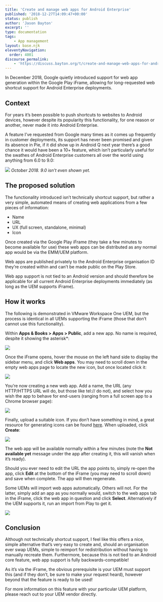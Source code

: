 ```yaml
---
title: 'Create and manage web apps for Android Enterprise'
published: '2018-12-27T14:09:47+00:00'
status: publish
author: 'Jason Bayton'
excerpt: ''
type: documentation
tags: 
    - App management
layout: base.njk
eleventyNavigation:
  order: 4001
discourse_permalink:
    - 'https://discuss.bayton.org/t/create-and-manage-web-apps-for-android-enterprise/250'
---
```

In December 2018, Google quietly introduced support for web app generation within the Google Play iFrame, allowing for long-requested web shortcut support for Android Enterprise deployments.

## Context

For years it’s been possible to push shortcuts to websites to Android devices, however despite its popularity this functionality, for one reason or another, never made it into Android Enterprise.

A feature I’ve requested from Google many times as it comes up frequently in customer deployments, its support has never been promised and given its absence in Pie, if it did show up in Android Q next year there’s a good chance it would have been a 10+ feature, which isn’t particularly useful for the swathes of Android Enterprise customers all over the world using anything from 6.0 to 9.0:

![](https://cdn.bayton.org/uploads/2018/12/image-2.png)
*October 2018. 9.0 isn’t even shown yet.*

## The proposed solution

The functionality introduced isn’t technically shortcut support, but rather a very simple, automated means of creating web applications from a few pieces of information:

- Name
- URL
- UX (full screen, standalone, minimal)
- Icon

Once created via the Google Play iFrame (they take a few minutes to become available for use) these web apps can be distributed as any normal app would be via the EMM/UEM platform.

Web apps are published privately to the Android Enterprise organisation ID they’re created within and can’t be made public on the Play Store.

Web app support is not tied to an Android version and should therefore be applicable for all current Android Enterprise deployments immediately (as long as the UEM supports iFrame).

## How it works

The following is demonstrated in VMware Workspace One UEM, but the process is identical in all UEMs supporting the iFrame (those that don’t cannot use this functionality).

Within **Apps &amp; Books &gt; Apps &gt; Public**, add a new app. No name is required, despite it showing the asterisk\*:

![](https://cdn.bayton.org/uploads/2018/12/2018-12-27-14.30.06.gif)

Once the iFrame opens, hover the mouse on the left hand side to display the sidebar menu, and click **Web apps**. You may need to scroll down in the empty web apps page to locate the new icon, but once located click it:

![](https://cdn.bayton.org/uploads/2018/12/2018-12-27-14.32.31.gif)

You’re now creating a new web app. Add a name, the URL (any HTTP/HTTPS URL will do, but those like tel:// do not), and select how you wish the app to behave for end-users (ranging from a full screen app to a Chrome browser page):

![](https://cdn.bayton.org/uploads/2018/12/2018-12-27-14.33.01.gif)

Finally, upload a suitable icon. If you don’t have something in mind, a great resource for generating icons can be found [here](https://romannurik.github.io/AndroidAssetStudio/icons-launcher.html). When uploaded, click **Create**:

![](https://cdn.bayton.org/uploads/2018/12/2018-12-27-14.35.49.gif)

The web app will be available normally within a few minutes (note the **Not available yet** message under the app after creating it, this will vanish when it’s ready).

Should you ever need to edit the URL the app points to, simply re-open the app, click **Edit** at the bottom of the iFrame (you may need to scroll down) and save when complete. The app will then regenerate.

Some UEMs will import web apps automatically. Others will not. For the latter, simply add an app as you normally would, switch to the web apps tab in the iFrame, click the web app in question and click **Select**. Alternatively if the UEM supports it, run an import from Play to get it.

![](https://cdn.bayton.org/uploads/2018/12/image-3.png)

## Conclusion

Although not technically shortcut support, I feel like this offers a nice, simple alternative that’s very easy to create and, should an organisation ever swap UEMs, simple to reimport for redistribution without having to manually recreate them. Furthermore, because this is not tied to an Android core feature, web app support is fully backwards-compatible!

As it’s via the iFrame, the obvious prerequisite is your UEM must support this (and if they don’t, be sure to make your request heard), however beyond that the feature is ready to be used!

For more information on this feature with your particular UEM platform, please reach out to your UEM vendor directly.